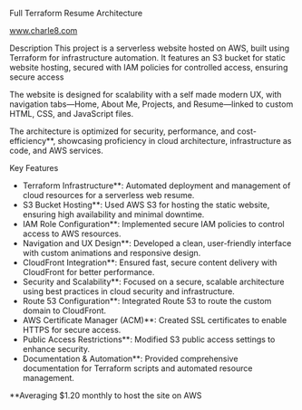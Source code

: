 Full Terraform Resume Architecture

www.charle8.com

Description
This project is a serverless website hosted on AWS, built using Terraform for infrastructure automation. It features an S3 bucket for static website hosting, secured with IAM policies for controlled access, ensuring secure access 

The website is designed for scalability with a self made modern UX, with navigation tabs—Home, About Me, Projects, and Resume—linked to custom HTML, CSS, and JavaScript files.

The architecture is optimized for security, performance, and cost-efficiency**, showcasing proficiency in cloud architecture, infrastructure as code, and AWS services.

Key Features

- Terraform Infrastructure**: Automated deployment and management of cloud resources for a serverless web resume.
- S3 Bucket Hosting**: Used AWS S3 for hosting the static website, ensuring high availability and minimal downtime.
- IAM Role Configuration**: Implemented secure IAM policies to control access to AWS resources.
- Navigation and UX Design**: Developed a clean, user-friendly interface with custom animations and responsive design.
- CloudFront Integration**: Ensured fast, secure content delivery with CloudFront for better performance.
- Security and Scalability**: Focused on a secure, scalable architecture using best practices in cloud security and infrastructure.
- Route 53 Configuration**: Integrated Route 53 to route the custom domain to CloudFront.
- AWS Certificate Manager (ACM)**: Created SSL certificates to enable HTTPS for secure access.
- Public Access Restrictions**: Modified S3 public access settings to enhance security.
- Documentation & Automation**: Provided comprehensive documentation for Terraform scripts and automated resource management.

**Averaging $1.20 monthly to host the site on AWS
